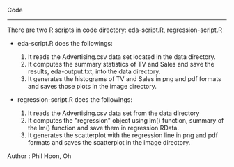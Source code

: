 Code
***

There are two R scripts in code directory: eda-script.R, regression-script.R

* eda-script.R does the followings:
	1. It reads the Advertising.csv data set located in the data directory.
	2. It computes the summary statistics of TV and Sales and save the results, eda-output.txt, into the data directory. 
	3. It generates the histograms of TV and Sales in png and pdf formats and saves those plots in the image directory. 

* regression-script.R does the followings:
	1. It reads the Advertising.csv data set from the data directory
	2. It computes the "regression" object using lm() function, summary of the lm() function and save them in regression.RData. 
	3. It generates the scatterplot with the regression line in png and pdf formats and saves the scatterplot in the image directory.	
 
Author : Phil Hoon, Oh